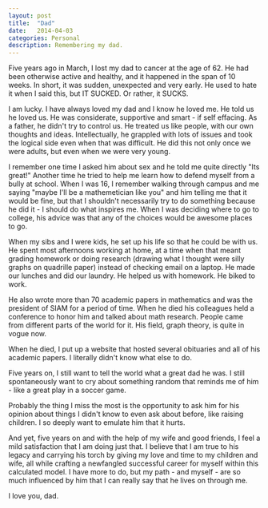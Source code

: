 ```yaml
---
layout: post
title:  "Dad"
date:   2014-04-03
categories: Personal
description: Remembering my dad.
---
```


Five years ago in March, I lost my dad to cancer at the age of 62. He had been otherwise active and healthy, and it happened in the span of 10 weeks. In short, it was sudden, unexpected and very early. He used to hate it when I said this, but IT SUCKED. Or rather, it SUCKS.

I am lucky. I have always loved my dad and I know he loved me.
He told us he loved us. He was considerate, supportive and smart - if self effacing. As a father, he didn't try to control us. He treated us like people, with our own thoughts and ideas. Intellectually, he grappled with lots of issues and took the logical side even when that was difficult. He did this not only once we were adults, but even when we were very young.

I remember one time I asked him about sex and he told me quite directly "Its great!" Another time he tried to help me learn how to defend myself from a bully at school. When I was 16, I remember walking through campus and me saying "maybe I'll be a mathemetician like you" and him telling me that it would be fine, but that I shouldn't necessarily try to do something because he did it - I should do what inspires me. When I was deciding where to go to college, his advice was that any of the choices would be awesome places to go.

When my sibs and I were kids, he set up his life so that he could be with us.
He spent most afternoons working at home, at a time when that meant grading homework or doing research (drawing what I thought were silly graphs on quadrille paper) instead of checking email on a laptop. He made our lunches and did our laundry.
He helped us with homework. He biked to work.

He also wrote more than 70 academic papers in mathematics and was the president of SIAM for a period of time. When he died his colleagues held a conference to honor him and talked about math research. People came from different parts of the world for it. His field, graph theory, is quite in vogue now.

When he died, I put up a website that hosted several obituaries and all of his academic papers. I literally didn't know what else to do.

Five years on, I still want to tell the world what a great dad he was. I still spontaneously want to cry about something random that reminds me of him - like a great play in a soccer game.

Probably the thing I miss the most is the opportunity to ask him for his opinion about things I didn't know to even ask about before, like raising children. I so deeply want to emulate him that it hurts.

And yet, five years on and with the help of my wife and good friends, I feel a mild satisfaction that I am doing just that. I believe that I am true to his legacy and carrying his torch by giving my love and time to my children and wife, all while crafting a newfangled successful career for myself within this calculated model. I have more to do, but my path - and myself - are so much influenced by him that I can really say that he lives on through me.

I love you, dad.


